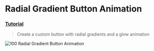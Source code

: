  # Radial Gradient Button Animation
 ### [Tutorial](https://designcode.io/swiftui-handbook-radial-gradient-button-animation)
> Create a custom button with radial gradients and a glow animation

![100  Radial Gradient Button Animation](https://github.com/mrgsdev/DesignCode/assets/157994617/9182030f-5953-4e6a-bffe-fc810388310a)
